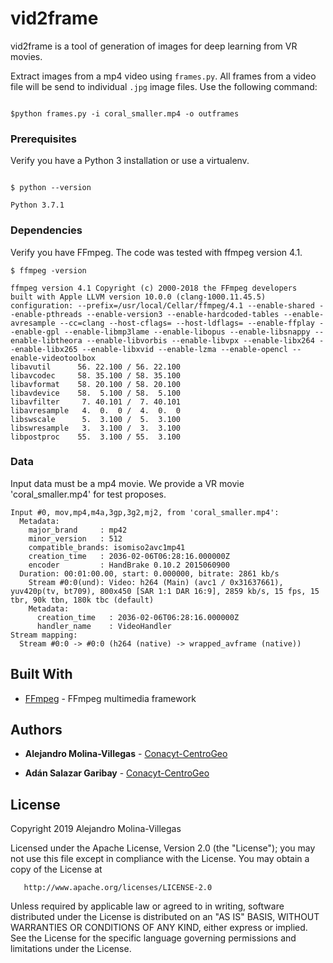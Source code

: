 # vid2frame

vid2frame is a tool of generation of images for deep learning from VR movies.


Extract images from a mp4 video using `frames.py`. All frames from a video file will be send to individual `.jpg` image files. Use the following command:

```

$python frames.py -i coral_smaller.mp4 -o outframes

```


### Prerequisites

Verify you have a Python 3 installation or use a virtualenv.


```

$ python --version

Python 3.7.1

```

### Dependencies

Verify you have FFmpeg. The code was tested with ffmpeg version 4.1.


```
$ ffmpeg -version

ffmpeg version 4.1 Copyright (c) 2000-2018 the FFmpeg developers
built with Apple LLVM version 10.0.0 (clang-1000.11.45.5)
configuration: --prefix=/usr/local/Cellar/ffmpeg/4.1 --enable-shared --enable-pthreads --enable-version3 --enable-hardcoded-tables --enable-avresample --cc=clang --host-cflags= --host-ldflags= --enable-ffplay --enable-gpl --enable-libmp3lame --enable-libopus --enable-libsnappy --enable-libtheora --enable-libvorbis --enable-libvpx --enable-libx264 --enable-libx265 --enable-libxvid --enable-lzma --enable-opencl --enable-videotoolbox
libavutil      56. 22.100 / 56. 22.100
libavcodec     58. 35.100 / 58. 35.100
libavformat    58. 20.100 / 58. 20.100
libavdevice    58.  5.100 / 58.  5.100
libavfilter     7. 40.101 /  7. 40.101
libavresample   4.  0.  0 /  4.  0.  0
libswscale      5.  3.100 /  5.  3.100
libswresample   3.  3.100 /  3.  3.100
libpostproc    55.  3.100 / 55.  3.100

```


### Data

Input data must be a mp4 movie. We provide a VR movie 'coral_smaller.mp4' for test proposes.

```
Input #0, mov,mp4,m4a,3gp,3g2,mj2, from 'coral_smaller.mp4':
  Metadata:
    major_brand     : mp42
    minor_version   : 512
    compatible_brands: isomiso2avc1mp41
    creation_time   : 2036-02-06T06:28:16.000000Z
    encoder         : HandBrake 0.10.2 2015060900
  Duration: 00:01:00.00, start: 0.000000, bitrate: 2861 kb/s
    Stream #0:0(und): Video: h264 (Main) (avc1 / 0x31637661), yuv420p(tv, bt709), 800x450 [SAR 1:1 DAR 16:9], 2859 kb/s, 15 fps, 15 tbr, 90k tbn, 180k tbc (default)
    Metadata:
      creation_time   : 2036-02-06T06:28:16.000000Z
      handler_name    : VideoHandler
Stream mapping:
  Stream #0:0 -> #0:0 (h264 (native) -> wrapped_avframe (native))
```



## Built With

* [FFmpeg](https://ffmpeg.org/about.html) - FFmpeg multimedia framework


## Authors

* **Alejandro Molina-Villegas** - [Conacyt-CentroGeo](http://mid.geoint.mx/site/integrante/id/15.html)

* **Adán Salazar Garibay** - [Conacyt-CentroGeo](http://mid.geoint.mx/site/integrante/id/14.html)


## License

   Copyright 2019 Alejandro Molina-Villegas

   Licensed under the Apache License, Version 2.0 (the "License");
   you may not use this file except in compliance with the License.
   You may obtain a copy of the License at

       http://www.apache.org/licenses/LICENSE-2.0

   Unless required by applicable law or agreed to in writing, software
   distributed under the License is distributed on an "AS IS" BASIS,
   WITHOUT WARRANTIES OR CONDITIONS OF ANY KIND, either express or implied.
   See the License for the specific language governing permissions and
   limitations under the License.